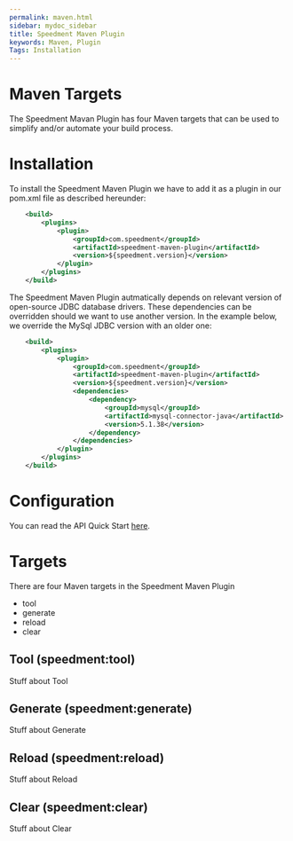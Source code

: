 ```yaml
---
permalink: maven.html
sidebar: mydoc_sidebar
title: Speedment Maven Plugin
keywords: Maven, Plugin
Tags: Installation
---
```


# Maven Targets

The Speedment Mavan Plugin has four Maven targets that can be used to simplify and/or automate your build process.

# Installation

To install the Speedment Maven Plugin we have to add it as a plugin in our pom.xml file as described hereunder:

``` xml
    <build>
        <plugins>
            <plugin>
                <groupId>com.speedment</groupId>
                <artifactId>speedment-maven-plugin</artifactId>
                <version>${speedment.version}</version>
            </plugin>
        </plugins>
    </build>
```

The Speedment Maven Plugin autmatically depends on relevant version of open-source JDBC database drivers. These dependencies can be overridden 
should we want to use another version. In the example below, we override the MySql JDBC version with an older one:

``` xml
    <build>
        <plugins>
            <plugin>
                <groupId>com.speedment</groupId>
                <artifactId>speedment-maven-plugin</artifactId>
                <version>${speedment.version}</version>
                <dependencies>
                    <dependency>
                        <groupId>mysql</groupId>
                        <artifactId>mysql-connector-java</artifactId>
                        <version>5.1.38</version>
                    </dependency>
                </dependencies> 
            </plugin>
        </plugins>
    </build>
```


# Configuration

You can read the API Quick Start [here](https://github.com/speedment/speedment/wiki/Speedment-API-Quick-Start).

# Targets
There are four Maven targets in the Speedment Maven Plugin
  * tool
  * generate
  * reload
  * clear

## Tool (speedment:tool)
Stuff about Tool

## Generate (speedment:generate)
Stuff about Generate

## Reload (speedment:reload)
Stuff about Reload

## Clear (speedment:clear)
Stuff about Clear



